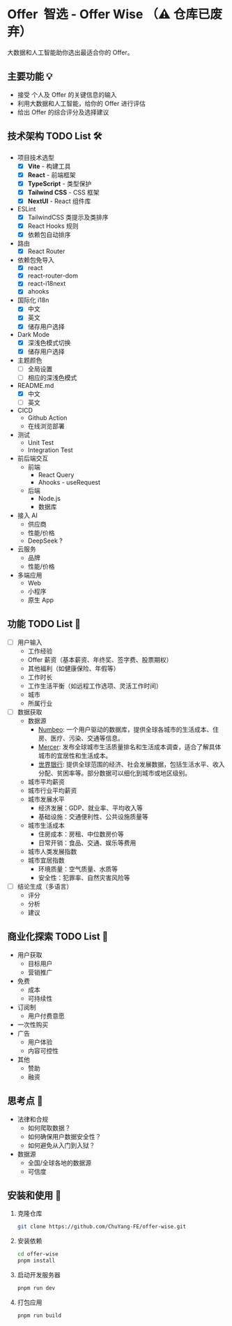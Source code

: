 # Offer  智选 - Offer Wise （⚠️ 仓库已废弃）

大数据和人工智能助你选出最适合你的 Offer。

## 主要功能 💡

- 接受 个人及 Offer 的关键信息的输入
- 利用大数据和人工智能，给你的 Offer 进行评估
- 给出 Offer 的综合评分及选择建议

## 技术架构 TODO List 🛠️

- 项目技术选型
  - [x] **Vite** - 构建工具
  - [x] **React** - 前端框架
  - [x] **TypeScript** - 类型保护
  - [x] **Tailwind CSS** - CSS 框架
  - [x] **NextUI** - React 组件库
- ESLint
  - [x] TailwindCSS 类提示及类排序
  - [x] React Hooks 规则
  - [x] 依赖包自动排序
- 路由
  - [x] React Router
- 依赖包免导入
  - [x] react
  - [x] react-router-dom
  - [x] react-i18next
  - [x] ahooks
- 国际化 i18n
  - [x] 中文
  - [x] 英文
  - [x] 储存用户选择
- Dark Mode
  - [x] 深浅色模式切换
  - [x] 储存用户选择
- 主题颜色
  - [ ] 全局设置
  - [ ] 相应的深浅色模式
- README.md
  - [x] 中文
  - [ ] 英文
- CICD
  - Github Action
  - 在线浏览部署
- 测试
  - Unit Test
  - Integration Test
- 前后端交互
  - 前端
    - React Query
    - Ahooks - useRequest
  - 后端
    - Node.js
    - 数据库
- 接入 AI
  - 供应商
  - 性能/价格
  - DeepSeek ?
- 云服务
  - 品牌
  - 性能/价格
- 多端应用
  - Web
  - 小程序
  - 原生 App

## 功能 TODO List 📝

- [ ] 用户输入
  - 工作经验
  - Offer 薪资（基本薪资、年终奖、签字费、股票期权）
  - 其他福利（如健康保险、年假等）
  - 工作时长
  - 工作生活平衡（如远程工作选项、灵活工作时间）
  - 城市
  - 所属行业
- [ ] 数据获取
  - 数据源
    - [Numbeo](https://www.numbeo.com): 一个用户驱动的数据库，提供全球各城市的生活成本、住房、医疗、污染、交通等信息。
    - [Mercer](https://www.mercer.com): 发布全球城市生活质量排名和生活成本调查，适合了解具体城市的宜居性和生活成本。
    - [世界银行](https://www.worldbank.org): 提供全球范围的经济、社会发展数据，包括生活水平、收入分配、贫困率等。部分数据可以细化到城市或地区级别。
  - 城市平均薪资
  - 城市行业平均薪资
  - 城市发展水平
    - 经济发展：GDP、就业率、平均收入等
    - 基础设施：交通便利性、公共设施质量等
  - 城市生活成本
    - 住房成本：房租、中位数房价等
    - 日常开销：食品、交通、娱乐等费用
  - 城市人类发展指数
  - 城市宜居指数
    - 环境质量：空气质量、水质等
    - 安全性：犯罪率、自然灾害风险等
- [ ] 结论生成（多语言）
  - 评分
  - 分析
  - 建议

## 商业化探索 TODO List 💼

- 用户获取
  - 目标用户
  - 营销推广
- 免费
  - 成本
  - 可持续性
- 订阅制
  - 用户付费意愿
- 一次性购买
- 广告
  - 用户体验
  - 内容可控性
- 其他
  - 赞助
  - 融资

## 思考点 🤔

- 法律和合规
  - 如何爬取数据？
  - 如何确保用户数据安全性？
  - 如何避免从入门到入狱？
- 数据源
  - 全国/全球各地的数据源
  - 可信度

## 安装和使用 🚀

1. 克隆仓库

   ```bash
   git clone https://github.com/ChuYang-FE/offer-wise.git
   ```

2. 安装依赖

   ```bash
   cd offer-wise
   pnpm install
   ```

3. 启动开发服务器

   ```bash
   pnpm run dev
   ```

4. 打包应用

   ```bash
   pnpm run build
   ```
